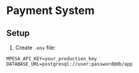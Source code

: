 # Payment System

## Setup
1. Create `.env` file:
```env
MPESA_API_KEY=your_production_key
DATABASE_URL=postgresql://user:password@db/app